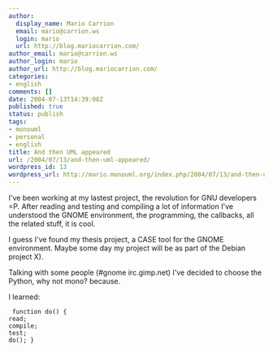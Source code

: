 ```yaml
---
author:
  display_name: Mario Carrion
  email: mario@carrion.ws
  login: mario
  url: http://blog.mariocarrion.com/
author_email: mario@carrion.ws
author_login: mario
author_url: http://blog.mariocarrion.com/
categories:
- english
comments: []
date: 2004-07-13T14:39:08Z
published: true
status: publish
tags:
- monouml
- personal
- english
title: And then UML appeared
url: /2004/07/13/and-then-uml-appeared/
wordpress_id: 13
wordpress_url: http://mario.monouml.org/index.php/2004/07/13/and-then-uml-appeared/
---
```


<div style="clear:both;"></div>
<p>I've been working at my lastest project, the revolution for GNU developers =P. After reading and testing and compiling a lot of information I've understood the GNOME environment, the programming, the callbacks, all the related stuff, it is cool.</p>
<p>
I guess I've found my thesis project, a CASE tool for the GNOME environment. Maybe some day my project will be as part of the Debian project X).</p>
<p>
Talking with some people  (#gnome irc.gimp.net)  I've decided to choose the Python, why not mono? because.</p>
<p>
I learned:</p>
<p>
<code> function do() { <br />read;<br />compile;<br />test;<br />do(); }</code><code></code></p>
<div style="clear:both; padding-bottom: 0.25em;"></div>
